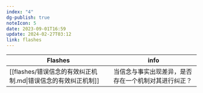 ```yaml
---
index: "4"
dg-publish: true
noteIcon: 5
date: 2023-09-01T16:59
update: 2024-02-27T03:12
link: flashes
---
```


| Flashes                                 | info                       |
| --------------------------------------- | -------------------------- |
| [[flashes/错误信念的有效纠正机制.md\|错误信念的有效纠正机制]] | 当信念与事实出现差异，是否存在一个机制对其进行纠正？ |

